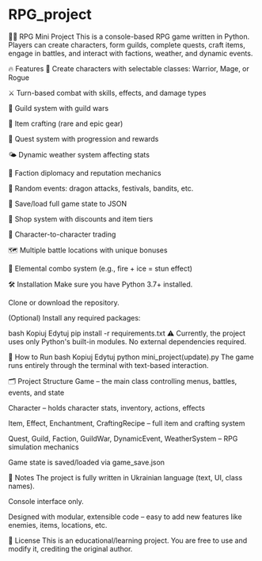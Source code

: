 # RPG_project
🧙‍♂️ RPG Mini Project
This is a console-based RPG game written in Python. Players can create characters, form guilds, complete quests, craft items, engage in battles, and interact with factions, weather, and dynamic events.

🔥 Features
👤 Create characters with selectable classes: Warrior, Mage, or Rogue

⚔️ Turn-based combat with skills, effects, and damage types

🏰 Guild system with guild wars

🧪 Item crafting (rare and epic gear)

📜 Quest system with progression and rewards

🌤️ Dynamic weather system affecting stats

🧩 Faction diplomacy and reputation mechanics

🎲 Random events: dragon attacks, festivals, bandits, etc.

💾 Save/load full game state to JSON

🛒 Shop system with discounts and item tiers

🔄 Character-to-character trading

🗺️ Multiple battle locations with unique bonuses

🔮 Elemental combo system (e.g., fire + ice = stun effect)

🛠️ Installation
Make sure you have Python 3.7+ installed.

Clone or download the repository.

(Optional) Install any required packages:

bash
Kopiuj
Edytuj
pip install -r requirements.txt
⚠️ Currently, the project uses only Python's built-in modules. No external dependencies required.

🚀 How to Run
bash
Kopiuj
Edytuj
python mini_project(update).py
The game runs entirely through the terminal with text-based interaction.

🗂️ Project Structure
Game – the main class controlling menus, battles, events, and state

Character – holds character stats, inventory, actions, effects

Item, Effect, Enchantment, CraftingRecipe – full item and crafting system

Quest, Guild, Faction, GuildWar, DynamicEvent, WeatherSystem – RPG simulation mechanics

Game state is saved/loaded via game_save.json

🧠 Notes
The project is fully written in Ukrainian language (text, UI, class names).

Console interface only.

Designed with modular, extensible code – easy to add new features like enemies, items, locations, etc.

📄 License
This is an educational/learning project. You are free to use and modify it, crediting the original author.

